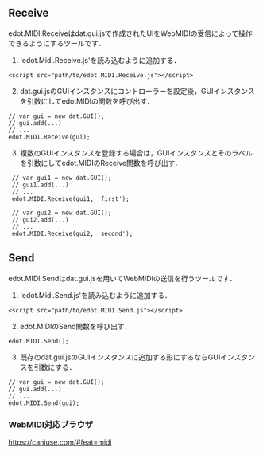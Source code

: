 ## Receive
edot.MIDI.Receiveはdat.gui.jsで作成されたUIをWebMIDIの受信によって操作できるようにするツールです．

1. 'edot.Midi.Receive.js'を読み込むように追加する．

  ```
  <script src="path/to/edot.MIDI.Receive.js"></script>
  ```

2. dat.gui.jsのGUIインスタンスにコントローラーを設定後，GUIインスタンスを引数にしてedotMIDIの関数を呼び出す．

  ```
  // var gui = new dat.GUI();
  // gui.add(...)
  // ...
  edot.MIDI.Receive(gui);
  ```

3. 複数のGUIインスタンスを登録する場合は，GUIインスタンスとそのラベルを引数にしてedot.MIDIのReceive関数を呼び出す．

  ```
   // var gui1 = new dat.GUI();
   // gui1.add(...)
   // ...
   edot.MIDI.Receive(gui1, 'first');

   // var gui2 = new dat.GUI();
   // gui2.add(...)
   // ...
   edot.MIDI.Receive(gui2, 'second');
  ```

## Send
edot.MIDI.Sendはdat.gui.jsを用いてWebMIDIの送信を行うツールです．

1. 'edot.Midi.Send.js'を読み込むように追加する．

  ```
  <script src="path/to/edot.MIDI.Send.js"></script>
  ```

2. edot.MIDIのSend関数を呼び出す．

  ```
  edot.MIDI.Send();
  ```

3. 既存のdat.gui.jsのGUIインスタンスに追加する形にするならGUIインスタンスを引数にする．

  ```
  // var gui = new dat.GUI();
  // gui.add(...)
  // ...
  edot.MIDI.Send(gui);
  ```

### WebMIDI対応ブラウザ
  https://caniuse.com/#feat=midi
